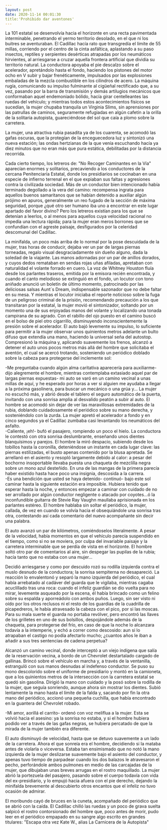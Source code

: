 ```yaml
---
layout: post
date: 2020-11-14 00:01:30
title:'Prohibido dar aventones'
---
```

   La 101 estatal se desenvolvía hacia el horizonte en una recta
   pavimentada interminable, penetrando el yermo territorio desolado, en
   el que ni los buitres se aventuraban. El Cadillac hacía rato que
   transgredía el límite de 55 millas, corriendo por el centro de la cinta
   asfáltica, aplastando a su paso insectos, reptiles y serpientes
   desérticas atrapadas por los neumáticos hirvientes, al arriesgarse a
   cruzar aquella frontera artificial que dividía su territorio natural.
   La conductora apoyaba el pie descalzo sobre el acelerador, apretándolo
   hasta el fondo, haciendo los pistones del motor ocho en V subir y bajar
   frenéticamente, impulsados por las explosiones embaladas de la mezcla
   combustible en los cilindros de acero. La máquina rugía, comunicando su
   impulso fulminante al cigüeñal rectificado que, a su vez, pasando por
   la barra de transmisión y demás artilugios mecánicos que conformaban
   aquel endemoniado bólido, hacía girar centelleantes las ruedas del
   vehículo; y mientras todos estos acontecimientos físicos se sucedían,
   la mujer chupaba tranquila un Virginia Slims, sin aprensiones por las
   patrullas de caminos, seguramente refugiadas en algún cafetín a la
   orilla de la solitaria autopista, guareciéndose del sol que caía a
   plomo sobre la carretera.

   La mujer, una atractiva rubia pasadita ya de los cuarenta, se acomodó
   las gafas oscuras, que la protegían de la enceguecedora luz y sintonizó
   una nueva estación; las ondas hertzianas de la que venía escuchando
   hacía ya diez minutos que no eran más que pura estática, debilitadas
   por la distancia recorrida.
   
   Cada cierto tiempo, los letreros de: "No Recoger Caminantes en la Vía"
   aparecían enormes y solitarios, precaviendo a los conductores de la
   cercana Penitenciaría Estatal, donde los presidiarios se cocinaban en
   una especie de infierno terrenal en el que expiaban sus faltas y
   agresiones contra la civilizada sociedad. Más de un conductor bien
   intencionado había terminado degollado a la vera del camino: recompensa
   ingrata para aquellos buenos samaritanos que se habían detenido a
   auxiliar algún prójimo en apuros, generalmente un reo fugado de la
   sección de máxima seguridad, porque ¿qué otro ser humano iba uno a
   encontrar en este lugar apartado del favor divino? Pero los letreros
   existían para los que se detenían a leerlos, o al menos para aquellos
   cuya velocidad racional no impedía una lectura rápida; para la mujer
   eran meros borrones que se confundían con el agreste paisaje,
   desfigurados por la celeridad descomunal del Cadillac.
   
   La minifalda, un poco más arriba de lo normal por la pose descuidada de
   la mujer, tras horas de conducir, dejaba ver un par de largas piernas
   torneadas, regalo visual desgraciadamente sin dueño alguno, dada la
   soledad de la viajante. Las manos adornadas por un par de anillos
   dorados, y cuyos dedos remataban en sendas rojas uñas afiladas,
   apretaban con naturalidad el volante forrado en cuero. La voz de
   Whitney Houston fluía desde los parlantes traseros, emitida por la
   emisora recién encontrada, y cuando el canto melodioso se extinguió en
   el fondo, un locutor con tono aniñado anunció un boletín de último
   momento, patrocinado por las deliciosas salsas Aunt´s Dream,
   indispensable sazonador que no debe faltar en su mesa. Y mientras el
   locutor iniciaba el reporte noticioso sobre la fuga de un peligroso
   criminal de la prisión, recomendando precaución a los que transitaran
   por la estatal, la mujer movió el sintonizador, soltando por un momento
   una de sus enjoyadas manos del volante y localizando una tonada
   campirana de su agrado. Con el rabillo del ojo puesto en el camino
   buscó en el bolso de piel otro cigarrillo, disminuyendo
   inconscientemente la presión sobre el acelerador. El auto bajó
   levemente su impulso, lo suficiente para permitir a la mujer observar
   unos quinientos metros adelante un bulto difuso que extendía una mano,
   haciendo la universal seña del autostop. Compresionó la máquina y,
   aplicando suavemente los frenos, alcanzó a detener el auto unos pocos
   metros más allá del hombre que solicitaba el aventón, el cual se acercó
   trotando, sosteniendo un periódico doblado sobre la cabeza para
   protegerse del inclemente sol:
   
   -Me preguntaba cuando algún alma caritativa aparecería para auxiliarme-
   dijo alegremente el hombre, mientras contemplaba extasiado aquel par de
   largas piernas expuestas- mi auto se varó en un camino vecinal a unas
   millas de aquí, y he esperado por horas a ver si alguien me ayudaba a
   llegar a la próxima gasolinera, para buscar un mecánico o una grúa y...
   La mujer no escuchó más, y abrió desde el tablero el seguro automático
   de la puerta, invitando con una sonrisa amplia al desvalido peatón a
   subir al auto. El hombre se acomodó sin dejar de ver las maravillosas
   extremidades de la rubia, doblando cuidadosamente el periódico sobre su
   mano derecha, y sosteniéndolo con la zurda. La mujer apretó el
   acelerador a fondo y en cinco segundos ya el Cadillac zumbaba casi
   levantando los neumáticos del asfalto.  
   -Caliente, ¡eh!- bufó el pasajero, rompiendo un poco el hielo. La
   conductora le contestó con otra sonrisa deslumbrante, enseñando unos
   dientes blanquísimos y parejos. El hombre la miró despacio, subiendo
   desde los tobillos hasta la coronilla, deteniéndose un instante en cada
   lugar clave: las piernas estilizadas, el busto apenas contenido por la
   blusa apretada. Se arrellanó en el asiento y resopló largamente debido
   al calor: a pesar del bochorno insoportable llevaba puesta una chaqueta
   de mezclilla negra sobre un mono azul desteñido. En una de las mangas
   de la primera parecía haber existido hasta hace poco una insignia,
   descosida a la carrera.  
   -Es una bendición que usted se haya detenido- continuó- bajo este sol
   caminar hasta la siguiente estación era imposible. Hubiera tenido que
   esperar hasta la noche, y entonces empezar a caminar con cuidado de no
   ser arrollado por algún conductor negligente o atacado por coyotes...ó
   la inconfundible guitarra de Stevie Ray Vaughn maullaba aprisionada en
   los parlantes estéreo. El hombre hablaba sin soltar el periódico, la
   mujer, callada, de vez en cuando se volvía hacia el obsequiándole una
   sonrisa tras otra, contestando así cada comentario del nuevo
   acompañante sin decir una palabra.
   
   El auto avanzó un par de kilómetros, comiéndoselos literalmente. A
   pesar de la velocidad, había momentos en que el vehículo parecía
   suspendido en el tiempo, como si no se moviera, por culpa del
   invariable paisaje y la carretera interminable que se perdía de vista
   en el horizonte. El hombre soltó otro par de comentarios al aire, sin
   despegar las pupilas de la rubia; hacía tanto que no estaba con una
   mujer... 
   
   Decidió arriesgarse y como por descuido rozó su rodilla
   izquierda contra el muslo desnudo de la conductora; la sonrisa
   sempiterna no desapareció. La reacción lo envalentonó y separó la mano
   izquierda del periódico, el cual había arrebatado al cadáver del guarda
   que le vigilaba, mientras cagaba acuclillado tras una roca: cuando el
   infeliz guardián se dio vuelta para no mirar, levemente asqueado por la
   escena, él había brincado como un felino sobre su espalda y aporreádolo
   con ambos puños. Luego, sin ser visto ni oído por los otros reclusos ni
   el resto de los guardias de la cuadrilla de picapedreros, le había
   atravesado la cabeza con el pico, por si las moscas. Para su mala
   suerte el guarda no portaba revólver, pero encontró las llaves de los
   grilletes en uno de sus bolsillos, despojándole además de la chaqueta,
   para protegerse del frío, en caso de que la noche lo alcanzara todavía
   a la intemperie, y echó a correr como descosido: aun si lo atrapaban el
   castigo no podía afectarlo mucho; ¿cuantos años le iban a añadir a sus
   tres sentencias de cadena perpetua? 
   
   Alcanzó un camino vecinal, donde
   interceptó a un viejo indígena que salía de la reservación vecina, a
   bordo de un Chevrolet destartalado cargado de gallinas. Brincó sobre el
   vehículo en marcha y, a través de la ventanilla, estranguló con sus
   manos desnudas al indefenso conductor. Se puso su mono descolorido
   sobre el uniforme de presidiario y montó en la camioneta, que a los
   quinientos metros de la intersección con la carretera estatal se quedó
   sin gasolina. Dirigió la mano con cuidado y la posó sobre la rodilla de
   la mujer, que seguía sonriendo, aunque ahora sin mostrar los dientes.
   Subió lentamente la mano hasta el límite de la falda y, sacando por fin
   la otra mano del periódico, accionó una pequeña cuchilla, que había
   encontrado en la guantera del Chevrolet robado.
   
   -Mi amor, aorillá el carrito- ordenó con voz meliflua a la mujer. Esta
   se volvió hacia el asesino: ya la sonrisa no estaba, y si el hombre
   hubiera podido ver a través de las gafas negras, se hubiera percatado
   de que la mirada de la mujer también era diferente.
   
   El auto disminuyó de velocidad, hasta que se detuvo suavemente a un
   lado de la carretera. Ahora el que sonreía era el hombre, decidiendo si
   la mataba antes de violarla o viceversa. Estaba tan ensimismado que no
   notó la mano izquierda de la mujer deslizarse suavemente bajo el
   asiento del conductor, y apenas tuvo tiempo de parpadear cuando los dos
   balazos le atravesaron el pecho, perforándole ambos pulmones en medio
   de las carcajadas de la mujer, que dibujaban unas breves arrugas en el
   rostro maquillado. La mujer abrió la portezuela del pasajero, pasando
   sobre el cuerpo todavía con vida del ex-presidiario, y lo empujó hacia
   afuera con el pie derecho, dejando la minifalda brevemente al
   descubierto otros encantos que el infeliz no tuvo ocasión de admirar.
   
   El moribundo cayó de bruces en la cuneta, acompañado del periódico que
   se abrió con la caída. El Cadillac chilló las ruedas y un poco de grava
   suelta salpicó el rostro contorsionado del hombre que, poco antes de
   morir, pudo leer en el periódico empapado en su sangre algo escrito en
   grandes titulares: "Escapa otra vez Kate W., alias La Carnicera de la
   Autopista"